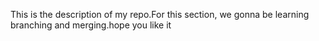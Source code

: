This is the description of my repo.For this section, we gonna be learning branching and merging.hope you like it 
